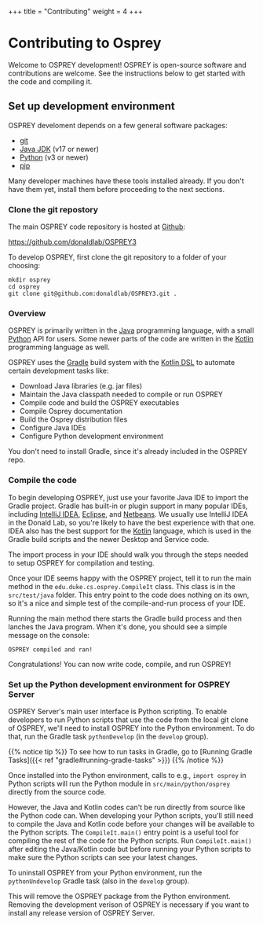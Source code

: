 +++
title = "Contributing"
weight = 4
+++

# Contributing to Osprey

Welcome to OSPREY development! OSPREY is open-source software and contributions are welcome.
See the instructions below to get started with the code and compiling it.


## Set up development environment

OSPREY develoment depends on a few general software packages:

* [git](https://git-scm.com/)
* [Java JDK](https://adoptium.net/) (v17 or newer)
* [Python](https://www.python.org/) (v3 or newer)
* [pip](https://pip.pypa.io/en/stable/)

Many developer machines have these tools installed already.
If you don't have them yet, install them before proceeding to the next sections.


### Clone the git repostory

The main OSPREY code repository is hosted at [Github](https://github.com):

https://github.com/donaldlab/OSPREY3

To develop OSPREY, first clone the git repository to a folder of your choosing:
```shell
mkdir osprey
cd osprey
git clone git@github.com:donaldlab/OSPREY3.git .
```


### Overview

OSPREY is primarily written in the [Java][java] programming language, with a small [Python][python]
API for users. Some newer parts of the code are written in the [Kotlin] programming language as well.

[java]: https://en.wikipedia.org/wiki/Java_(software_platform)
[python]: https://www.python.org/
[kotlin]: https://kotlinlang.org/

OSPREY uses the [Gradle][gradle] build system with the [Kotlin DSL][gradle-kotlin-dsl]
to automate certain development tasks like:

* Download Java libraries (e.g. jar files)
* Maintain the Java classpath needed to compile or run OSPREY
* Compile code and build the OSPREY executables
* Compile Osprey documentation
* Build the Osprey distribution files
* Configure Java IDEs
* Configure Python development environment

[gradle]: https://gradle.org/
[gradle-kotlin-dsl]: https://blog.gradle.org/kotlin-meets-gradle

You don't need to install Gradle, since it's already included in the OSPREY repo.


### Compile the code

To begin developing OSPREY, just use your favorite Java IDE to import the Gradle project.
Gradle has built-in or plugin support in many popular IDEs, including [IntelliJ IDEA][idea],
[Eclipse][eclipse], and [Netbeans][netbeans]. We usually use IntelliJ IDEA in the Donald Lab,
so you're likely to have the best experience with that one. IDEA also has the best support for the
[Kotlin][kotlin] language, which is used in the Gradle build scripts and the newer Desktop and Service code.

The import process in your IDE should walk you through the steps needed
to setup OSPREY for compilation and testing.

[eclipse]: https://www.eclipse.org/
[idea]: https://www.jetbrains.com/idea/
[netbeans]: https://netbeans.org/

Once your IDE seems happy with the OSPREY project, tell it to run the main method in the
`edu.duke.cs.osprey.CompileIt` class. This class is in the `src/test/java` folder.
This entry point to the code does nothing on its own,
so it's a nice and simple test of the compile-and-run process of your IDE.

Running the main method there starts the Gradle build process and then
lanches the Java program. When it's done, you should see a simple message on the console:
```
OSPREY compiled and ran!
```

Congratulations! You can now write code, compile, and run OSPREY!


### Set up the Python development environment for OSPREY Server

OSPREY Server's main user interface is Python scripting. To enable developers to run Python scripts
that use the code from the local git clone of OSPREY, we'll need to install OSPREY into the Python
environment. To do that, run the Gradle task `pythonDevelop` (in the `develop` group).

{{% notice tip %}}
To see how to run tasks in Gradle, go to [Running Gradle Tasks]({{< ref "gradle#running-gradle-tasks" >}})
{{% /notice %}}

Once installed into the Python environment, calls to e.g., `import osprey` in Python scripts will run
the Python module in `src/main/python/osprey` directly from the source code.

However, the Java and Kotlin codes can't be run directly from source like the Python code can.
When developing your Python scripts, you'll still need to compile the Java and Kotlin code before
your changes will be available to the Python scripts. The `CompileIt.main()` entry point is a useful
tool for compiling the rest of the code for the Python scripts. Run `CompileIt.main()` after editing
the Java/Kotlin code but before running your Python scripts to make sure the Python scripts can see
your latest changes.

To uninstall OSPREY from your Python environment, run the `pythonUndevelop` Gradle task (also in
the `develop` group).

This will remove the OSPREY package from the Python environment. Removing the development verison
of OSPREY is necessary if you want to install any release version of OSPREY Server.
